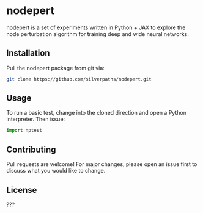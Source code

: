 # nodepert

nodepert is a set of experiments written in Python + JAX to explore the
node perturbation algorithm for training deep and wide neural networks.

## Installation

Pull the nodepert package from git via:

```bash
git clone https://github.com/silverpaths/nodepert.git
```

## Usage

To run a basic test, change into the cloned direction and open a Python
interpreter. Then issue:

```python
import nptest
```

## Contributing
Pull requests are welcome! For major changes, please open an issue first to discuss what you would like to change.

## License
???
